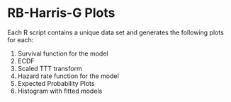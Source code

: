 # RB-Harris-G Plots

Each R script contains a unique data set and generates the following plots for each:

1. Survival function for the model
2. ECDF
3. Scaled TTT transform
4. Hazard rate function for the model
5. Expected Probability Plots
6. Histogram with fitted models
